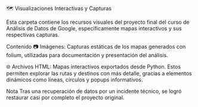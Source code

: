 🗺️ Visualizaciones Interactivas y Capturas

Esta carpeta contiene los recursos visuales del proyecto final del curso de Análisis de Datos de Google, específicamente mapas interactivos y sus respectivas capturas.

Contenido
📷 Imágenes: Capturas estáticas de los mapas generados con folium, utilizadas para documentación y presentación del análisis.

🌐 Archivos HTML: Mapas interactivos exportados desde Python. Estos permiten explorar las rutas y destinos con más detalle, gracias a elementos dinámicos como líneas, círculos y popups informativos.

Nota
Tras una recuperación de datos por un incidente técnico, se logró restaurar casi por completo el proyecto original.
